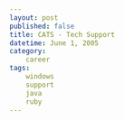 ```yaml
---
layout: post
published: false
title: CATS - Tech Support
datetime: June 1, 2005
category:
    career
tags:
    windows
    support
    java
    ruby
---
```


